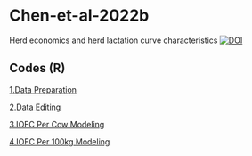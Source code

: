 # Chen-et-al-2022b
Herd economics and herd lactation curve characteristics
[![DOI](https://zenodo.org/badge/449431728.svg)](https://zenodo.org/badge/latestdoi/449431728)

## Codes (R)

[1.Data Preparation](https://github.com/Bovi-analytics/Chen-et-al-2022/blob/5d2b91d7ed5aa8809e8a1d92db73d826558e8c90/1.DataPreparation.Rmd)

[2.Data Editing](https://github.com/Bovi-analytics/Chen-et-al-2022/blob/5d2b91d7ed5aa8809e8a1d92db73d826558e8c90/2.DataEditing.Rmd)

[3.IOFC Per Cow Modeling](https://github.com/Bovi-analytics/Chen-et-al-2022/blob/5d2b91d7ed5aa8809e8a1d92db73d826558e8c90/3.IOFCPerCowModeling.Rmd)

[4.IOFC Per 100kg Modeling](https://github.com/Bovi-analytics/Chen-et-al-2022/blob/5d2b91d7ed5aa8809e8a1d92db73d826558e8c90/4.IOFCPer100kgModeling.Rmd)
